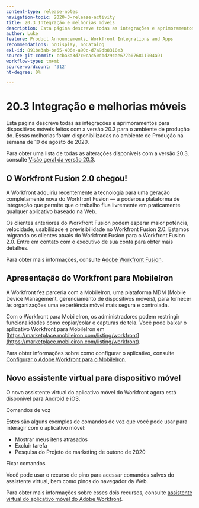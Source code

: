 ```yaml
---
content-type: release-notes
navigation-topic: 2020-3-release-activity
title: 20.3 Integração e melhorias móveis
description: Esta página descreve todas as integrações e aprimoramentos para dispositivos móveis feitos com a versão 20.3 para o ambiente de produção do. Essas melhorias foram disponibilizadas no ambiente de Produção na semana de 10 de agosto de 2020.
author: Luke
feature: Product Announcements, Workfront Integrations and Apps
recommendations: noDisplay, noCatalog
exl-id: 891be3ab-ba65-406e-a90c-d7a9db8310e3
source-git-commit: ccba3a3d7c0cac50dbd29cae677b076811904a91
workflow-type: tm+mt
source-wordcount: '312'
ht-degree: 0%

---
```


# 20.3 Integração e melhorias móveis

Esta página descreve todas as integrações e aprimoramentos para dispositivos móveis feitos com a versão 20.3 para o ambiente de produção do. Essas melhorias foram disponibilizadas no ambiente de Produção na semana de 10 de agosto de 2020.

Para obter uma lista de todas as alterações disponíveis com a versão 20.3, consulte [Visão geral da versão 20.3](../../../product-announcements/product-releases/20.3-release-activity/20.3-release-overview.md).

## O Workfront Fusion 2.0 chegou!

A Workfront adquiriu recentemente a tecnologia para uma geração completamente nova do Workfront Fusion — a poderosa plataforma de integração que permite que o trabalho flua livremente em praticamente qualquer aplicativo baseado na Web.

Os clientes anteriores do Workfront Fusion podem esperar maior potência, velocidade, usabilidade e previsibilidade no Workfront Fusion 2.0. Estamos migrando os clientes atuais do Workfront Fusion para o Workfront Fusion 2.0. Entre em contato com o executivo de sua conta para obter mais detalhes.

Para obter mais informações, consulte [Adobe Workfront Fusion](../../../workfront-fusion/workfront-fusion-2.md).

## Apresentação do Workfront para MobileIron

A Workfront fez parceria com a MobileIron, uma plataforma MDM (Mobile Device Management, gerenciamento de dispositivos móveis), para fornecer às organizações uma experiência móvel mais segura e controlada.

Com o Workfront para MobileIron, os administradores podem restringir funcionalidades como copiar/colar e capturas de tela. Você pode baixar o aplicativo Workfront para MobileIron em [https://marketplace.mobileiron.com/listing/workfront](https://marketplace.mobileiron.com/listing/workfront).

Para obter informações sobre como configurar o aplicativo, consulte [Configurar o Adobe Workfront para o MobileIron](../../../workfront-basics/mobile-apps/using-the-workfront-mobile-app/wf-mobileiron-configs.md).

## Novo assistente virtual para dispositivo móvel

O novo assistente virtual do aplicativo móvel do Workfront agora está disponível para Android e iOS.

Comandos de voz

Estes são alguns exemplos de comandos de voz que você pode usar para interagir com o aplicativo móvel:

* Mostrar meus itens atrasados
* Excluir tarefa
* Pesquisa do Projeto de marketing de outono de 2020

Fixar comandos

Você pode usar o recurso de pino para acessar comandos salvos do assistente virtual, bem como pinos do navegador da Web.

Para obter mais informações sobre esses dois recursos, consulte [assistente virtual do aplicativo móvel do Adobe Workfront](../../../workfront-basics/mobile-apps/using-the-workfront-mobile-app/wf-mobile-virtual-assistant.md).

